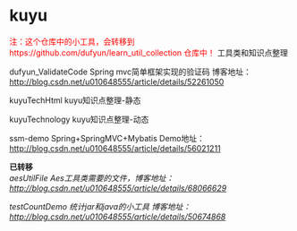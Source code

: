 # kuyu
<font color="red">注：这个仓库中的小工具，会转移到https://github.com/dufyun/learn_util_collection 仓库中！</font>
工具类和知识点整理

dufyun_ValidateCode	 Spring mvc简单框架实现的验证码 博客地址：http://blog.csdn.net/u010648555/article/details/52261050

kuyuTechHtml	kuyu知识点整理-静态

kuyuTechnology	kuyu知识点整理-动态



ssm-demo   Spring+SpringMVC+Mybatis Demo地址：http://blog.csdn.net/u010648555/article/details/56021211


**已转移**  
*aesUtilFile  Aes工具类需要的文件，博客地址：http://blog.csdn.net/u010648555/article/details/68066629*   
  
*testCountDemo	统计jar和java的小工具 博客地址：http://blog.csdn.net/u010648555/article/details/50674868*